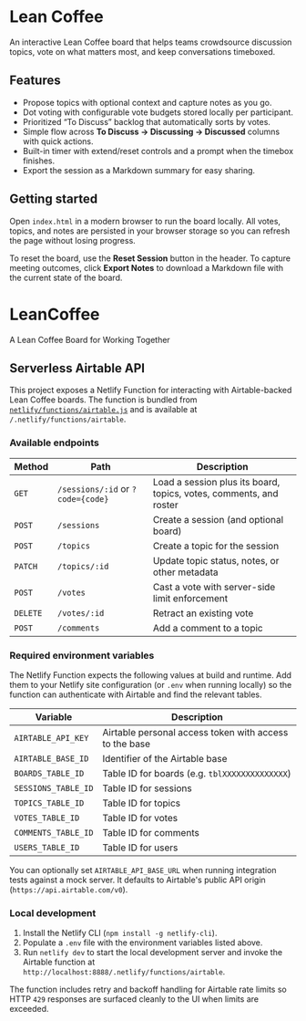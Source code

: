 # Lean Coffee

An interactive Lean Coffee board that helps teams crowdsource discussion topics, vote on what matters most, and keep conversations timeboxed.

## Features

- Propose topics with optional context and capture notes as you go.
- Dot voting with configurable vote budgets stored locally per participant.
- Prioritized “To Discuss” backlog that automatically sorts by votes.
- Simple flow across **To Discuss → Discussing → Discussed** columns with quick actions.
- Built-in timer with extend/reset controls and a prompt when the timebox finishes.
- Export the session as a Markdown summary for easy sharing.

## Getting started

Open `index.html` in a modern browser to run the board locally. All votes, topics, and notes are persisted in your browser storage so you can refresh the page without losing progress.

To reset the board, use the **Reset Session** button in the header. To capture meeting outcomes, click **Export Notes** to download a Markdown file with the current state of the board.
# LeanCoffee

A Lean Coffee Board for Working Together

## Serverless Airtable API

This project exposes a Netlify Function for interacting with Airtable-backed
Lean Coffee boards. The function is bundled from [`netlify/functions/airtable.js`](netlify/functions/airtable.js)
and is available at `/.netlify/functions/airtable`.

### Available endpoints

| Method | Path | Description |
| --- | --- | --- |
| `GET` | `/sessions/:id` or `?code={code}` | Load a session plus its board, topics, votes, comments, and roster |
| `POST` | `/sessions` | Create a session (and optional board) |
| `POST` | `/topics` | Create a topic for the session |
| `PATCH` | `/topics/:id` | Update topic status, notes, or other metadata |
| `POST` | `/votes` | Cast a vote with server-side limit enforcement |
| `DELETE` | `/votes/:id` | Retract an existing vote |
| `POST` | `/comments` | Add a comment to a topic |

### Required environment variables

The Netlify Function expects the following values at build and runtime. Add them
to your Netlify site configuration (or `.env` when running locally) so the
function can authenticate with Airtable and find the relevant tables.

| Variable | Description |
| --- | --- |
| `AIRTABLE_API_KEY` | Airtable personal access token with access to the base |
| `AIRTABLE_BASE_ID` | Identifier of the Airtable base |
| `BOARDS_TABLE_ID` | Table ID for boards (e.g. `tblXXXXXXXXXXXXXX`) |
| `SESSIONS_TABLE_ID` | Table ID for sessions |
| `TOPICS_TABLE_ID` | Table ID for topics |
| `VOTES_TABLE_ID` | Table ID for votes |
| `COMMENTS_TABLE_ID` | Table ID for comments |
| `USERS_TABLE_ID` | Table ID for users |

You can optionally set `AIRTABLE_API_BASE_URL` when running integration tests
against a mock server. It defaults to Airtable's public API origin
(`https://api.airtable.com/v0`).

### Local development

1. Install the Netlify CLI (`npm install -g netlify-cli`).
2. Populate a `.env` file with the environment variables listed above.
3. Run `netlify dev` to start the local development server and invoke the
   Airtable function at `http://localhost:8888/.netlify/functions/airtable`.

The function includes retry and backoff handling for Airtable rate limits so
HTTP `429` responses are surfaced cleanly to the UI when limits are exceeded.
